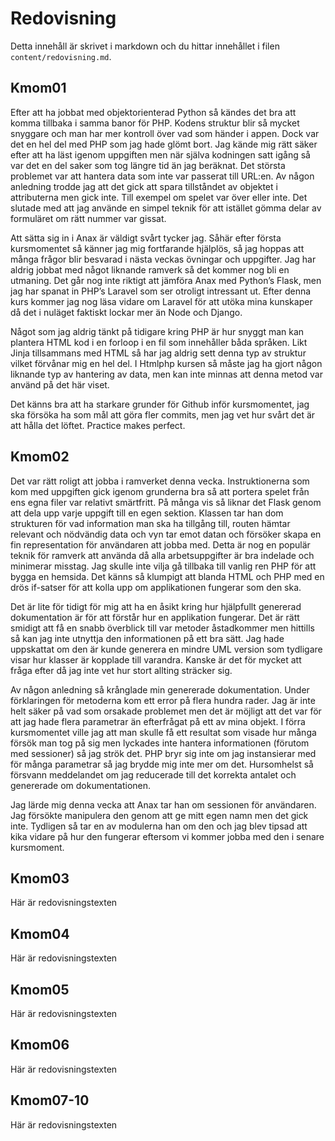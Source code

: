 ---
---
Redovisning
=========================

Detta innehåll är skrivet i markdown och du hittar innehållet i filen `content/redovisning.md`.



Kmom01
-------------------------

Efter att ha jobbat med objektorienterad Python så kändes det bra att komma tillbaka i samma banor för PHP. Kodens struktur blir så mycket snyggare och man har mer kontroll över vad som händer i appen. Dock var det en hel del med PHP som jag hade glömt bort. Jag kände mig rätt säker efter att ha läst igenom uppgiften men när själva kodningen satt igång så var det en del saker som tog längre tid än jag beräknat. Det största problemet var att hantera data som inte var passerat till URL:en. Av någon anledning trodde jag att det gick att spara tillståndet av objektet i attributerna men gick inte. Till exempel om spelet var över eller inte. Det slutade med att jag använde en simpel teknik för att istället gömma delar av formuläret om rätt nummer var gissat. 

Att sätta sig in i Anax är väldigt svårt tycker jag. Såhär efter första kursmomentet så känner jag mig fortfarande hjälplös, så jag hoppas att många frågor blir besvarad i nästa veckas övningar och uppgifter. Jag har aldrig jobbat med något liknande ramverk så det kommer nog bli en utmaning. Det går nog inte riktigt att jämföra Anax med Python’s Flask, men jag har spanat in PHP’s Laravel som ser otroligt intressant ut. Efter denna kurs kommer jag nog läsa vidare om Laravel för att utöka mina kunskaper då det i nuläget faktiskt lockar mer än Node och Django. 

Något som jag aldrig tänkt på tidigare kring PHP är hur snyggt man kan plantera HTML kod i en forloop i en fil som innehåller båda språken. Likt Jinja tillsammans med HTML så har jag aldrig sett denna typ av struktur vilket förvånar mig en hel del. I Htmlphp kursen så måste jag ha gjort någon liknande typ av hantering av data, men kan inte minnas att denna metod var använd på det här viset.  

Det känns bra att ha starkare grunder för Github inför kursmomentet, jag ska försöka ha som mål att göra fler commits, men jag vet hur svårt det är att hålla det löftet. Practice makes perfect. 



Kmom02
-------------------------

Det var rätt roligt att jobba i ramverket denna vecka. Instruktionerna som kom med uppgiften gick igenom grunderna bra så att portera spelet från ens egna filer var relativt smärtfritt. På många vis så liknar det Flask genom att dela upp varje uppgift till en egen sektion. Klassen tar han dom strukturen för vad information man ska ha tillgång till, routen hämtar relevant och nödvändig data och vyn tar emot datan och försöker skapa en fin representation för användaren att jobba med. Detta är nog en populär teknik för ramverk att använda då alla arbetsuppgifter är bra indelade och minimerar misstag. Jag skulle inte vilja gå tillbaka till vanlig ren PHP för att bygga en hemsida. Det känns så klumpigt att blanda HTML och PHP med en drös if-satser för att kolla upp om applikationen fungerar som den ska.

Det är lite för tidigt för mig att ha en åsikt kring hur hjälpfullt genererad dokumentation är för att förstår hur en applikation fungerar. Det är rätt smidigt att få en snabb överblick till var metoder åstadkommer men hittills så kan jag inte utnyttja den informationen på ett bra sätt. Jag hade uppskattat om den är kunde generera en mindre UML version som tydligare visar hur klasser är kopplade till varandra. Kanske är det för mycket att fråga efter då jag inte vet hur stort allting sträcker sig.

Av någon anledning så krånglade min genererade dokumentation. Under förklaringen för metoderna kom ett error på flera hundra rader. Jag är inte helt säker på vad som orsakade problemet men det är möjligt att det var för att jag hade flera parametrar än efterfrågat på ett av mina objekt. I förra kursmomentet ville jag att man skulle få ett resultat som visade hur många försök man tog på sig men lyckades inte hantera informationen (förutom med sessioner) så jag strök det. PHP bryr sig inte om jag instansierar med för många parametrar så jag brydde mig inte mer om det. Hursomhelst så försvann meddelandet om jag reducerade till det korrekta antalet och genererade om dokumentationen. 

Jag lärde mig denna vecka att Anax tar han om sessionen för användaren. Jag försökte manipulera den genom att ge mitt egen namn men det gick inte. Tydligen så tar en av modulerna han om den och jag blev tipsad att kika vidare på hur den fungerar eftersom vi kommer jobba med den i senare kursmoment. 




Kmom03
-------------------------

Här är redovisningstexten



Kmom04
-------------------------

Här är redovisningstexten



Kmom05
-------------------------

Här är redovisningstexten



Kmom06
-------------------------

Här är redovisningstexten



Kmom07-10
-------------------------

Här är redovisningstexten
